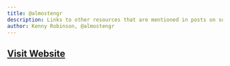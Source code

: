 ```yaml
---
title: @almostengr
description: Links to other resources that are mentioned in posts on social media pages
author: Kenny Robinson, @almostengr
---
```


## [Visit Website](https://thealmostengineer.com)
